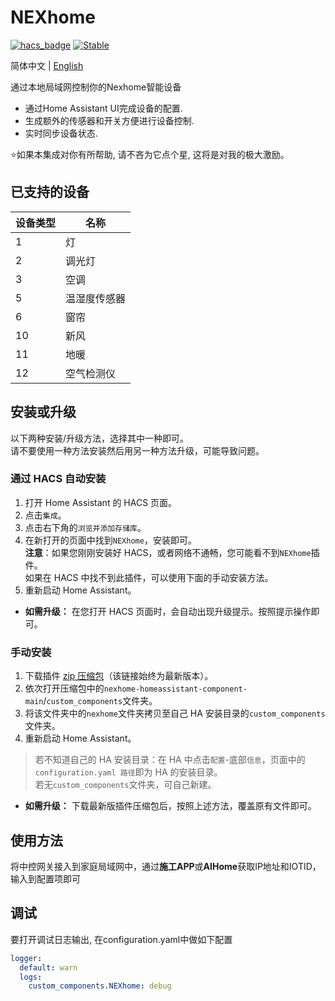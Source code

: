 # NEXhome
[![hacs_badge](https://img.shields.io/badge/HACS-Default-orange.svg)](https://github.com/hacs/integration)
[![Stable](https://img.shields.io/github/v/release/nexhome-org/nexhome-homeassistant-component)](https://github.com/nexhome-org/nexhome-homeassistant-component/releases/latest)

简体中文 | [English](./README.md)

通过本地局域网控制你的Nexhome智能设备

- 通过Home Assistant UI完成设备的配置.
- 生成额外的传感器和开关方便进行设备控制.
- 实时同步设备状态.

⭐如果本集成对你有所帮助, 请不吝为它点个星, 这将是对我的极大激励。

## 已支持的设备

| 设备类型 | 名称     |
|------|--------|
| 1    | 灯      | 
| 2    | 调光灯    | 
| 3    | 空调     |
| 5    | 温湿度传感器 |
| 6    | 窗帘     | 
| 10   | 新风     | 
| 11   | 地暖     | 
| 12   | 空气检测仪  |

## 安装或升级

以下两种安装/升级方法，选择其中一种即可。  
请不要使用一种方法安装然后用另一种方法升级，可能导致问题。

### 通过 HACS 自动安装

1. 打开 Home Assistant 的 HACS 页面。
2. 点击`集成`。
3. 点击右下角的`浏览并添加存储库`。
4. 在新打开的页面中找到`NEXhome`，安装即可。  
   **注意**：如果您刚刚安装好 HACS，或者网络不通畅，您可能看不到`NEXhome`插件。  
   如果在 HACS 中找不到此插件，可以使用下面的手动安装方法。
5. 重新启动 Home Assistant。

- **如需升级：** 在您打开 HACS 页面时，会自动出现升级提示。按照提示操作即可。

### 手动安装
1. 下载插件 [zip 压缩包](https://github.com/nexhome-org/nexhome-homeassistant-component/archive/refs/heads/main.zip)（该链接始终为最新版本）。
2. 依次打开压缩包中的`nexhome-homeassistant-component-main`/`custom_components`文件夹。
3. 将该文件夹中的`nexhome`文件夹拷贝至自己 HA 安装目录的`custom_components`文件夹。
4. 重新启动 Home Assistant。

> 若不知道自己的 HA 安装目录：在 HA 中点击`配置`-底部`信息`，页面中的`configuration.yaml 路径`即为 HA 的安装目录。  
> 若无`custom_components`文件夹，可自己新建。

- **如需升级：** 下载最新版插件压缩包后，按照上述方法，覆盖原有文件即可。

## 使用方法
将中控网关接入到家庭局域网中，通过**施工APP**或**AIHome**获取IP地址和IOTID，输入到配置项即可

## 调试
要打开调试日志输出, 在configuration.yaml中做如下配置
```yaml
logger:
  default: warn
  logs:
    custom_components.NEXhome: debug
```
